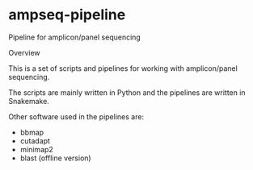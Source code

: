 # ampseq-pipeline
Pipeline for amplicon/panel sequencing

Overview

This is a set of scripts and pipelines for working with amplicon/panel sequencing.

The scripts are mainly written in Python and the pipelines are written in Snakemake.

Other software used in the pipelines are:
- bbmap
- cutadapt
- minimap2
- blast (offline version)

